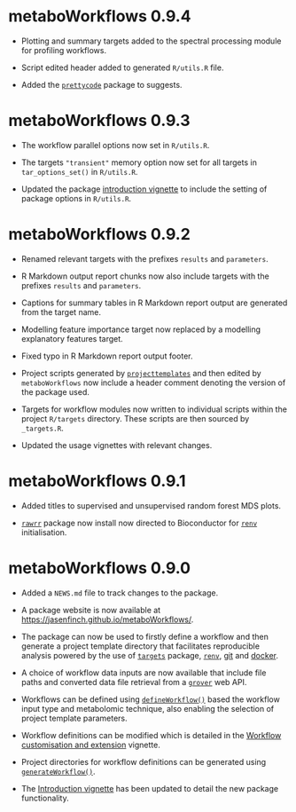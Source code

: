 # metaboWorkflows 0.9.4

* Plotting and summary targets added to the spectral processing module for profiling workflows.

* Script edited header added to generated `R/utils.R` file.

* Added the [`prettycode`](https://github.com/r-lib/prettycode) package to suggests.

# metaboWorkflows 0.9.3

* The workflow parallel options now set in `R/utils.R`.

* The targets `"transient"` memory option now set for all targets in `tar_options_set()` in `R/utils.R`.

* Updated the package [introduction vignette](https://jasenfinch.github.io/metaboWorkflows/articles/metaboWorkflows.html#the-project-directory-1) to include the setting of package options in `R/utils.R`.

# metaboWorkflows 0.9.2

* Renamed relevant targets with the prefixes `results` and `parameters`.

* R Markdown output report chunks now also include targets with the prefixes `results` and `parameters`.

* Captions for summary tables in R Markdown report output are generated from the target name.

* Modelling feature importance target now replaced by a modelling explanatory features target.

* Fixed typo in R Markdown report output footer.

* Project scripts generated by [`projecttemplates`]() and then edited by `metaboWorkflows` now include a header comment denoting the version of the package used.

* Targets for workflow modules now written to individual scripts within the project `R/targets` directory. 
These scripts are then sourced by `_targets.R`.

* Updated the usage vignettes with relevant changes.

# metaboWorkflows 0.9.1

* Added titles to supervised and unsupervised random forest MDS plots.

* [`rawrr`](https://bioconductor.org/packages/release/bioc/html/rawrr.html) package now install now directed to Bioconductor for  [`renv`](https://rstudio.github.io/renv/) initialisation.

# metaboWorkflows 0.9.0

* Added a `NEWS.md` file to track changes to the package.

* A package website is now available at <https://jasenfinch.github.io/metaboWorkflows/>.

* The package can now be used to firstly define a workflow and then generate a project template directory that facilitates reproducible analysis powered by the use of [`targets`](https://docs.ropensci.org/targets/) package, [`renv`](https://rstudio.github.io/renv/), [git](https://git-scm.com/) and [docker](https://www.docker.com/).

* A choice of workflow data inputs are now available that include file paths and converted data file retrieval from a [`grover`](https://jasenfinch.github.io/grover/) web API.

* Workflows can be defined using [`defineWorkflow()`](https://jasenfinch.github.io/metaboWorkflows/reference/defineWorkflow.html) based the workflow input type and metabolomic technique, also enabling the selection of project template parameters.

* Workflow definitions can be modified which is detailed in the [Workflow customisation and extension](https://jasenfinch.github.io/metaboWorkflows/articles/workflow-customisation.html) vignette.

* Project directories for workflow definitions can be generated using [`generateWorkflow()`](https://jasenfinch.github.io/metaboWorkflows/reference/generateWorkflow.html).

* The [Introduction vignette](https://jasenfinch.github.io/metaboWorkflows/articles/metaboWorkflows.html) has been updated to detail the new package functionality.
